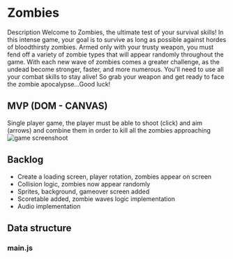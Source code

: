 # Zombies

Description
Welcome to Zombies, the ultimate test of your survival skills! In this intense game, your goal is to survive as long as possible against hordes of bloodthirsty zombies. Armed only with your trusty weapon, you must fend off a variety of zombie types that will appear randomly throughout the game.
With each new wave of zombies comes a greater challenge, as the undead become stronger, faster, and more numerous. You'll need to use all your combat skills to stay alive!
So grab your weapon and get ready to face the zombie apocalypse…Good luck!

## MVP (DOM - CANVAS)
Single player game, the player must be able to shoot (click) and aim (arrows) and combine them in order to kill all the zombies approaching
![game screenshoot](https://i.imgur.com/KXfypEf.png)

## Backlog

- Create a loading screen, player rotation, zombies appear on screen
- Collision logic, zombies now appear randomly
- Sprites, background, gameover screen added
- Scoretable added, zombie waves logic implementation
- Audio implementation

## Data structure

### main.js

```

```

